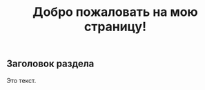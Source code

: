<!DOCTYPE html>
<html lang="en">
<body>
    <header>
        <h1>Добро пожаловать на мою страницу!</h1>
    </header>
    <div class="container">
        <h2>Заголовок раздела</h2>
        <p>Это текст. </p>
    </div>
</body>
</html>

